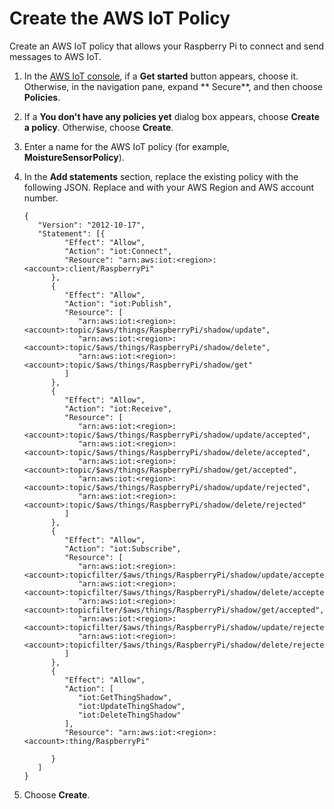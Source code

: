 # Create the AWS IoT Policy<a name="iot-moisture-policy"></a>

Create an AWS IoT policy that allows your Raspberry Pi to connect and send messages to AWS IoT\.

1. In the [AWS IoT console](https://console.aws.amazon.com/iot), if a **Get started** button appears, choose it\. Otherwise, in the navigation pane, expand ** Secure**, and then choose **Policies**\.

1. If a **You don't have any policies yet** dialog box appears, choose **Create a policy**\. Otherwise, choose **Create**\.

1. Enter a name for the AWS IoT policy \(for example, **MoistureSensorPolicy**\)\.

1. In the **Add statements** section, replace the existing policy with the following JSON\. Replace *<region>* and *<account>* with your AWS Region and AWS account number\.

   ```
   {
      "Version": "2012-10-17",
      "Statement": [{
            "Effect": "Allow",
            "Action": "iot:Connect",
            "Resource": "arn:aws:iot:<region>:<account>:client/RaspberryPi"
         },
         {
            "Effect": "Allow",
            "Action": "iot:Publish",
            "Resource": [
               "arn:aws:iot:<region>:<account>:topic/$aws/things/RaspberryPi/shadow/update",
               "arn:aws:iot:<region>:<account>:topic/$aws/things/RaspberryPi/shadow/delete",
               "arn:aws:iot:<region>:<account>:topic/$aws/things/RaspberryPi/shadow/get"
            ]
         },
         {
            "Effect": "Allow",
            "Action": "iot:Receive",
            "Resource": [
               "arn:aws:iot:<region>:<account>:topic/$aws/things/RaspberryPi/shadow/update/accepted",
               "arn:aws:iot:<region>:<account>:topic/$aws/things/RaspberryPi/shadow/delete/accepted",
               "arn:aws:iot:<region>:<account>:topic/$aws/things/RaspberryPi/shadow/get/accepted",
               "arn:aws:iot:<region>:<account>:topic/$aws/things/RaspberryPi/shadow/update/rejected",
               "arn:aws:iot:<region>:<account>:topic/$aws/things/RaspberryPi/shadow/delete/rejected"
            ]
         },
         {
            "Effect": "Allow",
            "Action": "iot:Subscribe",
            "Resource": [
               "arn:aws:iot:<region>:<account>:topicfilter/$aws/things/RaspberryPi/shadow/update/accepted",
               "arn:aws:iot:<region>:<account>:topicfilter/$aws/things/RaspberryPi/shadow/delete/accepted",
               "arn:aws:iot:<region>:<account>:topicfilter/$aws/things/RaspberryPi/shadow/get/accepted",
               "arn:aws:iot:<region>:<account>:topicfilter/$aws/things/RaspberryPi/shadow/update/rejected",
               "arn:aws:iot:<region>:<account>:topicfilter/$aws/things/RaspberryPi/shadow/delete/rejected"
            ]
         },
         {
            "Effect": "Allow",
            "Action": [
               "iot:GetThingShadow",
               "iot:UpdateThingShadow",
               "iot:DeleteThingShadow"
            ],
            "Resource": "arn:aws:iot:<region>:<account>:thing/RaspberryPi"
   
         }
      ]
   }
   ```

1. Choose **Create**\.